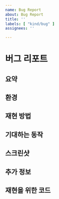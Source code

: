 ```yaml
---
name: Bug Report
about: Bug Report
title: ''
labels: [ "kind/bug" ]
assignees: ''

---
```


# 버그 리포트

## 요약

[comment]: # "버그에 대한 내용을 간략하게 설명합니다. 세 줄 이상 넘어가는 경우, PR을 나누는 것을 고려해 보세요."

## 환경

[comment]: # "버그가 발생한 환경을 설명합니다. 이 요청을 통해 무엇을 달성하고자 하는지, 구현과는 별개로 설명합니다."

## 재현 방법

[comment]: # "버그를 재현하기 위한 방법을 설명합니다. 이 요청을 통해 무엇을 달성하고자 하는지, 구현과는 별개로 설명합니다."

## 기대하는 동작

[comment]: # "기대하는 동작을 설명합니다. 이 요청을 통해 무엇을 달성하고자 하는지, 구현과는 별개로 설명합니다."

## 스크린샷

[comment]: # "스크린샷을 첨부합니다. 이 요청을 통해 무엇을 달성하고자 하는지, 구현과는 별개로 설명합니다."

## 추가 정보

[comment]: # "추가 정보를 설명합니다. 이 요청을 통해 무엇을 달성하고자 하는지, 구현과는 별개로 설명합니다."

## 재현을 위한 코드

[comment]: # "재현을 위한 코드를 첨부합니다. 이 요청을 통해 무엇을 달성하고자 하는지, 구현과는 별개로 설명합니다."
